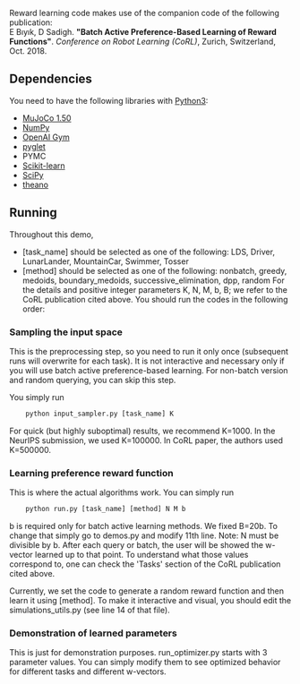 Reward learning code makes use of the companion code of the following publication:  
E Bıyık, D Sadigh. **"Batch Active Preference-Based Learning of Reward Functions"**. *Conference on Robot Learning (CoRL)*, Zurich, Switzerland, Oct. 2018.

## Dependencies
You need to have the following libraries with [Python3](http://www.python.org/downloads):
- [MuJoCo 1.50](http://www.mujoco.org/index.html)
- [NumPy](https://www.numpy.org/)
- [OpenAI Gym](https://gym.openai.com)
- [pyglet](https://bitbucket.org/pyglet/pyglet/wiki/Home)
- PYMC
- [Scikit-learn](https://scikit-learn.org)
- [SciPy](https://www.scipy.org/)
- [theano](http://deeplearning.net/software/theano/)

## Running
Throughout this demo,
- [task_name] should be selected as one of the following: LDS, Driver, LunarLander, MountainCar, Swimmer, Tosser
- [method] should be selected as one of the following: nonbatch, greedy, medoids, boundary_medoids, successive_elimination, dpp, random
For the details and positive integer parameters K, N, M, b, B; we refer to the CoRL publication cited above.
You should run the codes in the following order:

### Sampling the input space
This is the preprocessing step, so you need to run it only once (subsequent runs will overwrite for each task). It is not interactive and necessary only if you will use batch active preference-based learning. For non-batch version and random querying, you can skip this step.

You simply run
```python
	python input_sampler.py [task_name] K
```
For quick (but highly suboptimal) results, we recommend K=1000. In the NeurIPS submission, we used K=100000. In CoRL paper, the authors used K=500000.

### Learning preference reward function
This is where the actual algorithms work. You can simply run
```python
	python run.py [task_name] [method] N M b
```
b is required only for batch active learning methods. We fixed B=20b. To change that simply go to demos.py and modify 11th line.
Note: N must be divisible by b.
After each query or batch, the user will be showed the w-vector learned up to that point. To understand what those values correspond to, one can check the 'Tasks' section of the CoRL publication cited above.

Currently, we set the code to generate a random reward function and then learn it using [method]. To make it interactive and visual, you should edit the simulations_utils.py (see line 14 of that file).

### Demonstration of learned parameters
This is just for demonstration purposes. run_optimizer.py starts with 3 parameter values. You can simply modify them to see optimized behavior for different tasks and different w-vectors.
